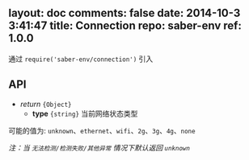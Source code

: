 layout: doc
comments: false
date: 2014-10-3 3:41:47
title: Connection
repo: saber-env
ref: 1.0.0
---

通过 `require('saber-env/connection')` 引入

## API

* _return_ `{Object}`
    * **type** `{string}` 当前网络状态类型

可能的值为: `unknown`、`ethernet`、`wifi`、`2g`、`3g`、`4g`、`none`

_注：当 `无法检测/检测失败/其他异常` 情况下默认返回 `unknown`_